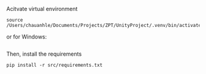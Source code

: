 Acitvate virtual environment
```
source /Users/chauanhle/Documents/Projects/ZPT/UnityProject/.venv/bin/activate
```

or for Windows:
```
```

Then, install the requirements
```
pip install -r src/requirements.txt
```